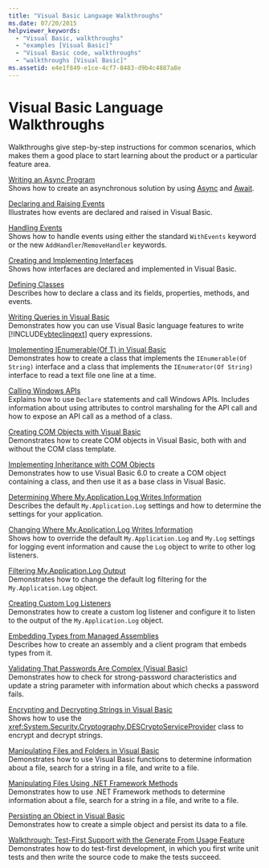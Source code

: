 ```yaml
---
title: "Visual Basic Language Walkthroughs"
ms.date: 07/20/2015
helpviewer_keywords: 
  - "Visual Basic, walkthroughs"
  - "examples [Visual Basic]"
  - "Visual Basic code, walkthroughs"
  - "walkthroughs [Visual Basic]"
ms.assetid: e4e1f849-e1ce-4cf7-8483-d9b4c4887a8e
---
```

# Visual Basic Language Walkthroughs
Walkthroughs give step-by-step instructions for common scenarios, which makes them a good place to start learning about the product or a particular feature area.  
  
 [Writing an Async Program](./programming-guide/concepts/async/walkthrough-accessing-the-web-by-using-async-and-await.md)  
 Shows how to create an asynchronous solution by using [Async](../visual-basic/language-reference/modifiers/async.md) and [Await](../visual-basic/language-reference/operators/await-operator.md).  
  
 [Declaring and Raising Events](../visual-basic/programming-guide/language-features/events/walkthrough-declaring-and-raising-events.md)  
 Illustrates how events are declared and raised in Visual Basic.  
  
 [Handling Events](../visual-basic/programming-guide/language-features/events/walkthrough-handling-events.md)  
 Shows how to handle events using either the standard `WithEvents` keyword or the new `AddHandler`/`RemoveHandler` keywords.  
  
 [Creating and Implementing Interfaces](../visual-basic/programming-guide/language-features/interfaces/walkthrough-creating-and-implementing-interfaces.md)  
 Shows how interfaces are declared and implemented in Visual Basic.  
  
 [Defining Classes](../visual-basic/programming-guide/language-features/objects-and-classes/walkthrough-defining-classes.md)  
 Describes how to declare a class and its fields, properties, methods, and events.  
  
 [Writing Queries in Visual Basic](../visual-basic/programming-guide/concepts/linq/walkthrough-writing-queries.md)  
 Demonstrates how you can use Visual Basic language features to write [!INCLUDE[vbteclinqext](~/includes/vbteclinqext-md.md)] query expressions.  
  
 [Implementing IEnumerable(Of T) in Visual Basic](../visual-basic/programming-guide/language-features/control-flow/walkthrough-implementing-ienumerable-of-t.md)  
 Demonstrates how to create a class that implements the `IEnumerable(Of String)` interface and a class that implements the `IEnumerator(Of String)` interface to read a text file one line at a time.  
  
 [Calling Windows APIs](../visual-basic/programming-guide/com-interop/walkthrough-calling-windows-apis.md)  
 Explains how to use `Declare` statements and call Windows APIs. Includes information about using attributes to control marshaling for the API call and how to expose an API call as a method of a class.  
  
 [Creating COM Objects with Visual Basic](../visual-basic/programming-guide/com-interop/walkthrough-creating-com-objects.md)  
 Demonstrates how to create COM objects in Visual Basic, both with and without the COM class template.  
  
 [Implementing Inheritance with COM Objects](../visual-basic/programming-guide/com-interop/walkthrough-implementing-inheritance-with-com-objects.md)  
 Demonstrates how to use Visual Basic 6.0 to create a COM object containing a class, and then use it as a base class in Visual Basic.  
  
 [Determining Where My.Application.Log Writes Information](../visual-basic/developing-apps/programming/log-info/walkthrough-determining-where-my-application-log-writes-information.md)  
 Describes the default `My.Application.Log` settings and how to determine the settings for your application.  
  
 [Changing Where My.Application.Log Writes Information](../visual-basic/developing-apps/programming/log-info/walkthrough-changing-where-my-application-log-writes-information.md)  
 Shows how to override the default `My.Application.Log` and `My.Log` settings for logging event information and cause the `Log` object to write to other log listeners.  
  
 [Filtering My.Application.Log Output](../visual-basic/developing-apps/programming/log-info/walkthrough-filtering-my-application-log-output.md)  
 Demonstrates how to change the default log filtering for the `My.Application.Log` object.  
  
 [Creating Custom Log Listeners](../visual-basic/developing-apps/programming/log-info/walkthrough-creating-custom-log-listeners.md)  
 Demonstrates how to create a custom log listener and configure it to listen to the output of the `My.Application.Log` object.  
  
 [Embedding Types from Managed Assemblies](../../standard/assembly/embed-types-visual-studio.md)  
 Describes how to create an assembly and a client program that embeds types from it.  
  
 [Validating That Passwords Are Complex (Visual Basic)](../visual-basic/programming-guide/language-features/strings/walkthrough-validating-that-passwords-are-complex.md)  
 Demonstrates how to check for strong-password characteristics and update a string parameter with information about which checks a password fails.  
  
 [Encrypting and Decrypting Strings in Visual Basic](../visual-basic/programming-guide/language-features/strings/walkthrough-encrypting-and-decrypting-strings.md)  
 Shows how to use the <xref:System.Security.Cryptography.DESCryptoServiceProvider> class to encrypt and decrypt strings.  
  
 [Manipulating Files and Folders in Visual Basic](../visual-basic/developing-apps/programming/drives-directories-files/walkthrough-manipulating-files-and-directories.md)  
 Demonstrates how to use Visual Basic functions to determine information about a file, search for a string in a file, and write to a file.  
  
 [Manipulating Files Using .NET Framework Methods](../visual-basic/developing-apps/programming/drives-directories-files/walkthrough-manipulating-files-by-using-net-framework-methods.md)  
 Demonstrates how to use .NET Framework methods to determine information about a file, search for a string in a file, and write to a file.  
  
 [Persisting an Object in Visual Basic](../visual-basic/programming-guide/concepts/serialization/walkthrough-persisting-an-object-in-visual-studio.md)  
 Demonstrates how to create a simple object and persist its data to a file.  
  
 [Walkthrough: Test-First Support with the Generate From Usage Feature](/visualstudio/ide/walkthrough-test-first-support-with-the-generate-from-usage-feature)  
 Demonstrates how to do test-first development, in which you first write unit tests and then write the source code to make the tests succeed.
